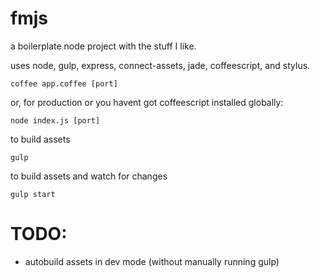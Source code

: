 # fmjs

a boilerplate node project with the stuff I like.

uses node, gulp, express, connect-assets, jade, coffeescript, and stylus.

```
coffee app.coffee [port]
```

or, for production or you havent got coffeescript installed globally:

```
node index.js [port]
```

to build assets
```
gulp
```

to build assets and watch for changes
```
gulp start
```

# TODO:

- autobuild assets in dev mode (without manually running gulp)
